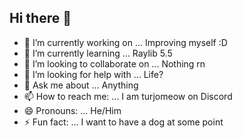 ## Hi there 👋

<!--
**Turjo31/Turjo31** is a ✨ _special_ ✨ repository because its `README.md` (this file) appears on your GitHub profile. -->

- 🔭 I’m currently working on ... Improving myself :D
- 🌱 I’m currently learning ... Raylib 5.5
- 👯 I’m looking to collaborate on ... Nothing rn
- 🤔 I’m looking for help with ... Life? 
- 💬 Ask me about ... Anything
- 📫 How to reach me: ... I am turjomeow on Discord
- 😄 Pronouns: ... He/Him
- ⚡ Fun fact: ... I want to have a dog at some point


